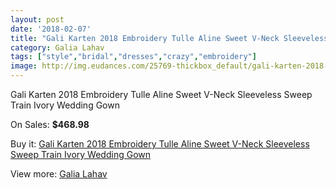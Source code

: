 ```yaml
---
layout: post
date: '2018-02-07'
title: "Gali Karten 2018 Embroidery Tulle Aline Sweet V-Neck Sleeveless Sweep Train Ivory Wedding Gown"
category: Galia Lahav
tags: ["style","bridal","dresses","crazy","embroidery"]
image: http://img.eudances.com/25769-thickbox_default/gali-karten-2018-embroidery-tulle-aline-sweet-v-neck-sleeveless-sweep-train-ivory-wedding-gown.jpg
---
```

Gali Karten 2018 Embroidery Tulle Aline Sweet V-Neck Sleeveless Sweep Train Ivory Wedding Gown

On Sales: **$468.98**
<a href="https://www.eudances.com/en/galia-lahav/8599-gali-karten-2018-embroidery-tulle-aline-sweet-v-neck-sleeveless-sweep-train-ivory-wedding-gown.html"><amp-img layout="responsive" width="600" height="600" src="//img.eudances.com/25769-thickbox_default/gali-karten-2018-embroidery-tulle-aline-sweet-v-neck-sleeveless-sweep-train-ivory-wedding-gown.jpg" alt="Gali Karten 2018 Embroidery Tulle Aline Sweet V-Neck Sleeveless Sweep Train Ivory Wedding Gown 0" /></a>
<a href="https://www.eudances.com/en/galia-lahav/8599-gali-karten-2018-embroidery-tulle-aline-sweet-v-neck-sleeveless-sweep-train-ivory-wedding-gown.html"><amp-img layout="responsive" width="600" height="600" src="//img.eudances.com/25772-thickbox_default/gali-karten-2018-embroidery-tulle-aline-sweet-v-neck-sleeveless-sweep-train-ivory-wedding-gown.jpg" alt="Gali Karten 2018 Embroidery Tulle Aline Sweet V-Neck Sleeveless Sweep Train Ivory Wedding Gown 1" /></a>
<a href="https://www.eudances.com/en/galia-lahav/8599-gali-karten-2018-embroidery-tulle-aline-sweet-v-neck-sleeveless-sweep-train-ivory-wedding-gown.html"><amp-img layout="responsive" width="600" height="600" src="//img.eudances.com/25771-thickbox_default/gali-karten-2018-embroidery-tulle-aline-sweet-v-neck-sleeveless-sweep-train-ivory-wedding-gown.jpg" alt="Gali Karten 2018 Embroidery Tulle Aline Sweet V-Neck Sleeveless Sweep Train Ivory Wedding Gown 2" /></a>
<a href="https://www.eudances.com/en/galia-lahav/8599-gali-karten-2018-embroidery-tulle-aline-sweet-v-neck-sleeveless-sweep-train-ivory-wedding-gown.html"><amp-img layout="responsive" width="600" height="600" src="//img.eudances.com/25770-thickbox_default/gali-karten-2018-embroidery-tulle-aline-sweet-v-neck-sleeveless-sweep-train-ivory-wedding-gown.jpg" alt="Gali Karten 2018 Embroidery Tulle Aline Sweet V-Neck Sleeveless Sweep Train Ivory Wedding Gown 3" /></a>

Buy it: [Gali Karten 2018 Embroidery Tulle Aline Sweet V-Neck Sleeveless Sweep Train Ivory Wedding Gown](https://www.eudances.com/en/galia-lahav/8599-gali-karten-2018-embroidery-tulle-aline-sweet-v-neck-sleeveless-sweep-train-ivory-wedding-gown.html "Gali Karten 2018 Embroidery Tulle Aline Sweet V-Neck Sleeveless Sweep Train Ivory Wedding Gown")

View more: [Galia Lahav](https://www.eudances.com/en/119-galia-lahav "Galia Lahav")